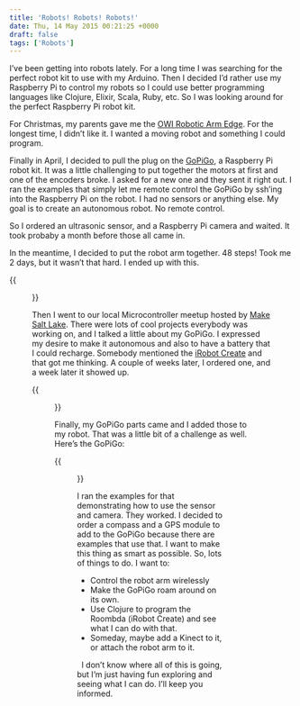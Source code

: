 ```yaml
---
title: 'Robots! Robots! Robots!'
date: Thu, 14 May 2015 00:21:25 +0000
draft: false
tags: ['Robots']
---
```


I’ve been getting into robots lately. For a long time I was searching for the perfect robot kit to use with my Arduino. Then I decided I’d rather use my Raspberry Pi to control my robots so I could use better programming languages like Clojure, Elixir, Scala, Ruby, etc. So I was looking around for the perfect Raspberry Pi robot kit.

For Christmas, my parents gave me the [OWI Robotic Arm Edge](https://www.amazon.com/gp/product/B0017OFRCY/ref=as_li_tl?ie=UTF8&tag=rodschmidt-20&camp=1789&creative=9325&linkCode=as2&creativeASIN=B0017OFRCY&linkId=bf904572cfaa824e0d4a13b79c042132). For the longest time, I didn’t like it. I wanted a moving robot and something I could program.   

Finally in April, I decided to pull the plug on the [GoPiGo](https://www.amazon.com/gp/product/B01LZMH0CZ/ref=as_li_tl?ie=UTF8&tag=rodschmidt-20&camp=1789&creative=9325&linkCode=as2&creativeASIN=B01LZMH0CZ&linkId=c278025b45a49276ad7b4c46da62d98e), a Raspberry Pi robot kit. It was a little challenging to put together the motors at first and one of the encoders broke. I asked for a new one and they sent it right out. I ran the examples that simply let me remote control the GoPiGo by ssh’ing into the Raspberry Pi on the robot. I had no sensors or anything else. My goal is to create an autonomous robot. No remote control.

So I ordered an ultrasonic sensor, and a Raspberry Pi camera and waited. It took probaby a month before those all came in.

In the meantime, I decided to put the robot arm together. 48 steps! Took me 2 days, but it wasn’t that hard. I ended up with this.

{{<figure src="/images/completed-robot-arm.png" alt="Completed robot arm" caption="Completed robot arm" width="370">}}

Then I went to our local Microcontroller meetup hosted by [Make Salt Lake](http://makesaltlake.org). There were lots of cool projects everybody was working on, and I talked a little about my GoPiGo. I expressed my desire to make it autonomous and also to have a battery that I could recharge. Somebody mentioned the [iRobot Create](http://www.irobot.com/About-iRobot/STEM/Create-2.aspx) and that got me thinking. A couple of weeks later, I ordered one, and a week later it showed up.

{{<figure src="/images/irobot-create2.png" alt="iRobot Create 2" caption="iRobot Create 2" width="370">}}

Finally, my GoPiGo parts came and I added those to my robot. That was a little bit of a challenge as well. Here’s the GoPiGo:

{{<figure src="/images/gopigo.png" alt="Completed GoPiGo" caption="Completed GoPiGo" width="370">}}

I ran the examples for that demonstrating how to use the sensor and camera. They worked. I decided to order a compass and a GPS module to add to the GoPiGo because there are examples that use that. I want to make this thing as smart as possible. So, lots of things to do. I want to:    

* Control the robot arm wirelessly
* Make the GoPiGo roam around on its own.
* Use Clojure to program the Roombda (iRobot Create) and see what I can do with that. 
* Someday, maybe add a Kinect to it, or attach the robot arm to it.

  I don’t know where all of this is going, but I’m just having fun exploring and seeing what I can do. I’ll keep you informed.
